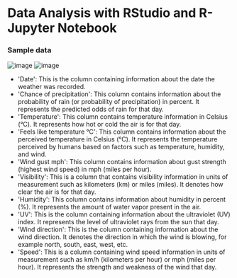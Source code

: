 # Data Analysis with RStudio and R-Jupyter Notebook
### Sample data
![image](https://github.com/trinhtn4322/Data_Project/assets/115331941/deab8ee6-62aa-4753-84e7-3defcf0648bd)
![image](https://github.com/trinhtn4322/Data_Project/assets/115331941/f1c2c69a-d06d-4f62-b3f9-0927d5b1166f)
- 'Date': This is the column containing information about the date the weather was recorded.
- 'Chance of precipitation': This column contains information about the probability of rain (or probability of precipitation) in percent. It represents the predicted odds of rain for that day.
- 'Temperature': This column contains temperature information in Celsius (°C). It represents how hot or cold the air is for that day.
- 'Feels like temperature °C': This column contains information about the perceived temperature in Celsius (°C). It represents the temperature perceived by humans based on factors such as temperature, humidity, and wind.
- 'Wind gust mph': This column contains information about gust strength (highest wind speed) in mph (miles per hour).
- 'Visibility': This is a column that contains visibility information in units of measurement such as kilometers (km) or miles (miles). It denotes how clear the air is for that day.
- 'Humidity': This column contains information about humidity in percent (%). It represents the amount of water vapor present in the air.
- 'UV': This is the column containing information about the ultraviolet (UV) index. It represents the level of ultraviolet rays from the sun that day.
- 'Wind direction': This is the column containing information about the wind direction. It denotes the direction in which the wind is blowing, for example north, south, east, west, etc.
- 'Speed': This is a column containing wind speed information in units of measurement such as km/h (kilometers per hour) or mph (miles per hour). It represents the strength and weakness of the wind that day.
